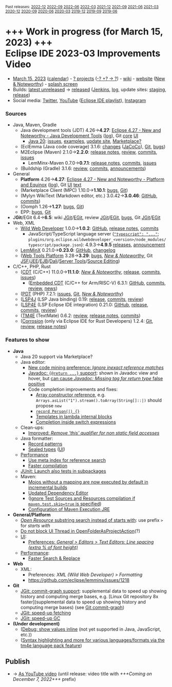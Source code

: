 <sup>Past releases:
[2022-12](https://github.com/howlger/Eclipse-IDE-improvements-videos/tree/2022-12)
[2022-09](https://github.com/howlger/Eclipse-IDE-improvements-videos/tree/2022-09)
[2022-06](https://github.com/howlger/Eclipse-IDE-improvements-videos/tree/2022-06)
[2022-03](https://github.com/howlger/Eclipse-IDE-improvements-videos/tree/2022-03)
[2021-12](https://github.com/howlger/Eclipse-IDE-improvements-videos/tree/2021-12)
[2021-09](https://github.com/howlger/Eclipse-IDE-improvements-videos/tree/2021-09)
[2021-06](https://github.com/howlger/Eclipse-IDE-improvements-videos/tree/2021-06)
[2021-03](https://github.com/howlger/Eclipse-IDE-improvements-videos/tree/2021-03)
[2020-12](https://github.com/howlger/Eclipse-IDE-improvements-videos/tree/2020-12)
[2020-09](https://github.com/howlger/Eclipse-IDE-improvements-videos/tree/2020-09)
[2020-06](https://github.com/howlger/Eclipse-IDE-improvements-videos/tree/2020-06)
[2020-03](https://github.com/howlger/Eclipse-IDE-improvements-videos/tree/2020-03)
[2019-12](https://github.com/howlger/Eclipse-IDE-improvements-videos/tree/2019-12)
[2019-09](https://github.com/howlger/Eclipse-IDE-improvements-videos/tree/2019-09)
[2019-06](https://github.com/howlger/Eclipse-IDE-improvements-videos/tree/2019-06)
</sup>

# +++ Work in progress (for March 15, 2023) +++<br>Eclipse IDE 2023-03 Improvements Video

* [March 15, 2023](https://calendar.google.com/calendar/event?eid=Mjcwc2Y1b2xubm85N3FoZjR1M2o5anI2NnYgZ2NoczdubTRudnBtODM3NDY5ZGRqOXRqbGtAZw&ctz=Europe/Berlin) ([calendar](https://calendar.google.com/calendar/embed?src=gchs7nm4nvpm837469ddj9tjlk@group.calendar.google.com&ctz=Europe/Berlin)) - [? projects](https://projects.eclipse.org/releases/2023-03) ([-? +? → ?](projects_diff.txt)) - [wiki](https://wiki.eclipse.org/Category:SimRel-2023-03) - [website](https://eclipse.org/eclipseide/2022-12) ([New & Noteworthy](https://eclipse.org/eclipseide/2023-03/noteworthy)) - [splash screen](https://bugs.eclipse.org/bugs/show_bug.cgi?id=575781)
* Builds: [latest unreleased](https://download.eclipse.org/technology/epp/staging/) → [released](https://download.eclipse.org/technology/epp/downloads/release/2023-03/) ([Jenkins](https://ci.eclipse.org/packaging/job/simrel.epp-tycho-build), [log](https://git.eclipse.org/c/simrel/org.eclipse.simrel.build.git/log/), update sites: [staging](https://download.eclipse.org/staging/2023-03), [release](http://download.eclipse.org/releases/2022-12))
* Social media: [Twitter](http://twitter.com/EclipseJavaIDE), [YouTube](https://www.youtube.com/user/EclipseFdn) ([Eclipse IDE playlist](https://www.youtube.com/playlist?list=PLy7t4z5SYNaSNjL60ofpwVhfA7mOF3Pgk)), [Instagram](https://www.instagram.com/eclipsejavaide)


### Sources

* Java, Maven, Gradle
    * Java development tools (JDT) 4.26→**4.27**: [Eclipse 4.27 - New and Noteworthy - Java Development Tools](https://www.eclipse.org/eclipse/news/4.27/jdt.php) ([log](https://github.com/eclipse-platform/www.eclipse.org-eclipse-news/commits/master/4.27/jdt.html)), Git [core](https://github.com/eclipse-jdt/eclipse.jdt.core/commits/master) [UI](https://github.com/eclipse-jdt/eclipse.jdt.ui/commits/master)
        * [Java 20](https://jdk.java.net/20/): [issues](https://github.com/eclipse-jdt/eclipse.jdt.core/milestone/20?closed=1), [examples](https://wiki.eclipse.org/Java20/Examples), [update site](https://download.eclipse.org/eclipse/updates/4.27-P-builds/P20230202-0830/), [Marketplace?](https://marketplace.eclipse.org/search/site/Java%252020)
    * (EclEmma (Java code coverage) 3.1.6: [changes](https://www.eclemma.org/changes.html) ([JaCoCo](https://www.jacoco.org/jacoco/trunk/doc/changes.html)), [Git](https://github.com/eclipse/eclemma/commits/master), [bugs](https://bugs.eclipse.org/bugs/buglist.cgi?product=Eclemma&query_format=advanced&order=changeddate%20DESC))
    * M2Eclipse (Maven) 2.1.0→**2.2.0**: [release notes](https://github.com/eclipse-m2e/m2e-core/blob/master/RELEASE_NOTES.md#220), [review](https://projects.eclipse.org/projects/technology.m2e/reviews/2.2.0-release-review), [commits](https://github.com/eclipse-m2e/m2e-core/compare/2.1.0...2.2.0), [issues](https://github.com/eclipse-m2e/m2e-core/issues?q=is%3Aissue+sort%3Aupdated-desc+is%3Aclosed)
        * LemMinx-Maven 0.7.0→**0.7.1**: [release notes](https://github.com/eclipse/lemminx-maven/releases/tag/0.7.0), [commits](https://github.com/eclipse/lemminx-maven/compare/0.7.0...0.7.1), [issues](https://github.com/eclipse/lemminx-maven/issues?q=is%3Aissue+sort%3Aupdated-desc+is%3Aclosed)
    * (Buildship (Gradle) 3.1.6: [review](https://projects.eclipse.org/projects/tools.buildship/releases/3.1.6), [commits](https://github.com/eclipse/buildship/commits/master), [announcements](https://discuss.gradle.org/tag/buildship-release))
* General
    * **Platform** 4.26→**4.27**: [Eclipse 4.27 - New and Noteworthy - Platform and Equinox](https://www.eclipse.org/eclipse/news/4.27/platform.php) ([log](https://github.com/eclipse-platform/www.eclipse.org-eclipse-news/commits/master/4.27/platform.html)), Git [UI](https://github.com/eclipse-platform/eclipse.platform.ui/commits/master) [text](https://github.com/eclipse-platform/eclipse.platform.text/commits/master)
    * (Marketplace Client (MPC) 1.10.0→**1.10.1**: [bugs](https://bugs.eclipse.org/bugs/buglist.cgi?product=MPC&query_format=advanced&order=changeddate%20DESC), [Git](https://git.eclipse.org/c/mpc/org.eclipse.epp.mpc.git/log/))
    * (Mylyn WikiText (Markdown editor, etc.) 3.0.42→**3.0.46**: [GitHub](https://github.com/eclipse-mylyn/org.eclipse.mylyn.docs), [commits](https://github.com/eclipse-mylyn/org.eclipse.mylyn.docs/compare/wikitext.core-3.0.44...wikitext.core-3.0.46))
    * (Oomph 1.26→**1.27**: [bugs](https://bugs.eclipse.org/bugs/buglist.cgi?product=Oomph&query_format=advanced&order=changeddate%20DESC), [Git](https://git.eclipse.org/c/oomph/org.eclipse.oomph.git/log/))
    * EPP: [bugs](https://bugs.eclipse.org/bugs/buglist.cgi?product=EPP&query_format=advanced&order=changeddate%20DESC), [Git](https://git.eclipse.org/c/epp/org.eclipse.epp.packages.git/log/)
* J**Git**/EGit 6.4→**6.5**: wiki [JGit](https://wiki.eclipse.org/JGit/New_and_Noteworthy/6.5)/[EGit](https://wiki.eclipse.org/EGit/New_and_Noteworthy/6.5), review [JGit](https://projects.eclipse.org/projects/technology.jgit/reviews/6.5.0-release-review)/[EGit](https://projects.eclipse.org/projects/technology.egit/reviews/6.5.0-release-review), [bugs](https://bugs.eclipse.org/bugs/buglist.cgi?product=EGit&product=JGit&query_format=advanced&order=changeddate%20DESC), Git [JGit](https://git.eclipse.org/c/jgit/jgit.git/log/)/[EGit](https://git.eclipse.org/c/egit/egit.git/log/)
* Web, XML
    * [Wild Web Developer](https://projects.eclipse.org/projects/tools.wildwebdeveloper) 1.0.0→**1.0.2**: [GitHub](https://github.com/eclipse/wildwebdeveloper), [release notes](https://github.com/eclipse/wildwebdeveloper/blob/master/RELEASE_NOTES.md#102), [commits](https://github.com/eclipse/wildwebdeveloper/compare/1.0.0...1.0.2)
        * JavaScript/TypeScript language server ([`"typescript": "..."`](https://github.com/eclipse/wildwebdeveloper/blob/master/org.eclipse.wildwebdeveloper/package.json#L5); `plugins/org.eclipse.wildwebdeveloper_<version>/node_modules/typescript/package.json`): 4.9.3→**4.9.5** [releases](https://github.com/microsoft/TypeScript/releases), [announcement](https://devblogs.microsoft.com/typescript/announcing-typescript-4-9)
    * [LemMinX](https://projects.eclipse.org/projects/technology.lemminx) 0.21.0→**0.23.0**: [GitHub](https://github.com/eclipse/lemminx), [changelog](https://github.com/eclipse/lemminx/blob/main/CHANGELOG.md#0230-december-14-2022)
    * ([Web Tools Platform](https://projects.eclipse.org/projects/webtools) 3.28→**3.29**: [bugs](https://bugs.eclipse.org/bugs/report.cgi?x_axis_field=bug_status&y_axis_field=product&query_format=report-table&classification=WebTools&target_milestone=3.29&format=table&action=wrap), [_New & Noteworthy_](https://www.eclipse.org/webtools/releases/3.29/NewAndNoteworthy/), Git [JSF](https://git.eclipse.org/c/jsf/webtools.jsf.git/log/)/[JEE](https://git.eclipse.org/c/jeetools/webtools.javaee.git/log/)/[EJB](https://git.eclipse.org/c/jeetools/webtools.ejb.git/log/)/[Dali](https://git.eclipse.org/c/dali/webtools.dali.git/log/)/[Server Tools](https://git.eclipse.org/c/servertools/webtools.servertools.git/log/)/[Source Editing](https://git.eclipse.org/c/sourceediting/webtools.sourceediting.git/log/))
* C/C++, PHP, Rust
    * ([CDT](https://projects.eclipse.org/projects/tools.cdt) (C/C++) 11.0.0→**11.1.0**: [_New & Noteworthy_](https://github.com/eclipse-cdt/cdt/blob/main/NewAndNoteworthy/CDT-11.1.md), [release](https://github.com/eclipse-cdt/cdt/releases/tag/CDT_11_1_0), [commits](https://github.com/eclipse-cdt/cdt/compare/CDT_11_0_0...CDT_11_1_0), [issues](https://github.com/eclipse-cdt/cdt/issues?q=is%3Aissue+sort%3Aupdated-desc))
        * ([Embedded CDT](https://projects.eclipse.org/projects/iot.embed-cdt) (C/C++ for Arm/RISC-V) 6.3.1: [GitHub](https://github.com/eclipse-embed-cdt/eclipse-plugins), [commits](https://github.com/eclipse-embed-cdt/eclipse-plugins/compare/v6.3.0...v6.3.1), [review](https://projects.eclipse.org/projects/iot.embed-cdt/reviews/6.3.1-release-review), [news](https://eclipse-embed-cdt.github.io/news/))
    * ([PDT](https://projects.eclipse.org/projects/tools.pdt) (PHP) 7.2.1: [issues](https://github.com/eclipse/pdt/issues?q=is%3Aissue+sort%3Aupdated-asc), [Git](https://github.com/eclipse/pdt/commits/master), [_New & Noteworthy_](https://wiki.eclipse.org/PDT/NewIn72))
    * ([LSP4J](https://projects.eclipse.org/projects/technology.lsp4j) (LSP Java binding) 0.19: [release](https://github.com/eclipse/lsp4j/releases/tag/v0.19.0), [commits](https://github.com/eclipse/lsp4j/compare/v0.15.0...v0.19.0), [review](https://projects.eclipse.org/projects/technology.lsp4j))
    * ([LSP4E](https://projects.eclipse.org/projects/technology.lsp4e) (LSP Eclipse IDE integration) 0.21.0: [GitHub](https://github.com/eclipse/lsp4e), [release](https://github.com/eclipse/lsp4e/releases/tag/0.21.0), [commits](https://github.com/eclipse/lsp4e/compare/0.20.5...0.21.0), [review](https://projects.eclipse.org/projects/technology.lsp4e/releases/0.21.0))
    * ([TM4E](https://projects.eclipse.org/projects/technology.tm4e) (TextMate) 0.6.2: [review](https://projects.eclipse.org/projects/technology.tm4e/reviews/0.6.2-release-review), [release notes](https://github.com/eclipse/tm4e/blob/master/RELEASE_NOTES.md#062), [commits](https://github.com/eclipse/tm4e/compare/0.6.0...0.6.2))
    * ([Corrosion](https://github.com/eclipse/corrosion) (only via Eclipse IDE for Rust Developers) 1.2.4: [Git](https://github.com/eclipse/corrosion/commits/master), [review](https://projects.eclipse.org/projects/tools.corrosion/reviews/1.2.4-release-review), [release notes](https://github.com/eclipse/corrosion/blob/master/RELEASE_NOTES.md))


### Features to show

* **Java<!-- [📽️](https://youtu.be/jJau4kUoLrA?t=16s)-->**
    * Java 20 support via Marketplace?
    * Java editor:
        * [New code mining preference: _Ignore inexact reference matches_](https://www.eclipse.org/eclipse/news/4.27/jdt.php#new-code-mining-preference)
        * [Javadoc: `{@return ...}` support](https://www.eclipse.org/eclipse/news/4.27/jdt.php#javadoc-inline-return): shown in Javadoc view and hover, but [can cause _Javadoc: Missing tag for return type_ false positive](https://github.com/eclipse-jdt/eclipse.jdt.core/issues/795)
        * Code completion improvements and fixes:
            * [Array constructor reference](https://github.com/eclipse-jdt/eclipse.jdt.core/issues/583), e.g. `Arrays.asList("1").stream().toArray(String[]::|)` should propose `new`
            * [`record Person(|) {}`](https://github.com/eclipse-jdt/eclipse.jdt.core/issues/667)
            * [Templates in lambda internal blocks](https://github.com/eclipse-jdt/eclipse.jdt.core/pull/651)
            * [Completion inside switch expressions](https://github.com/eclipse-jdt/eclipse.jdt.core/issues/708)
    * Clean-ups:
        * [Improved: _Remove 'this' qualifier for non static field accesses_](https://github.com/eclipse-jdt/eclipse.jdt.ui/issues/411)
    * Java formatter:
        * [Record patterns](https://github.com/eclipse-jdt/eclipse.jdt.core/issues/264)
        * [Sealed types](https://github.com/eclipse-jdt/eclipse.jdt.core/commit/7f2b6b230ae5f09345d2f0ebbddae00d9a72b9fe) ([UI](https://github.com/eclipse-jdt/eclipse.jdt.ui/commit/3adb1da52d57c2aa2e1a1edcfcf29640c3dd4ce3))
    * [Performance](https://github.com/search?utf8=%E2%9C%93&q=performance+OR+speed+OR+faster+org%3Aeclipse-jdt+committer-date%3A2022-12-05..2023-03-10&s=committer-date&o=desc&type=Commits)
        * [Use meta index for reference search](https://github.com/eclipse-jdt/eclipse.jdt.core/pull/532)
        * [Faster compilation](https://github.com/eclipse-jdt/eclipse.jdt.core/issues/549)
    * [JUnit: Launch also tests in subpackages](https://www.eclipse.org/eclipse/news/4.27/jdt.php#junit-subpackage-support)
    * Maven<!-- [📽️](https://youtu.be/jJau4kUoLrA?t=218s)-->:
        * [Mojos without a mapping are now executed by default in incremental builds](https://github.com/eclipse-m2e/m2e-core/blob/master/RELEASE_NOTES.md#mojos-without-a-mapping-are-now-executed-by-default-in-incremental-builds)
        * [Updated Dependency Editor](https://github.com/eclipse-m2e/m2e-core/blob/master/RELEASE_NOTES.md#updated-dependency-editor)
        * ([Ignore Test Sources and Resources compilation if `maven.test.skip=true` is specified](https://github.com/eclipse-m2e/m2e-core/blob/master/RELEASE_NOTES.md#ignore-test-sources-and-resources-compilation-if-maventestskiptrue-is-specified))
        * [Configuration of Maven Execution JRE](https://github.com/eclipse-m2e/m2e-core/blob/master/RELEASE_NOTES.md#configuration-of-maven-execution-jre)
* **General/Platform<!-- [📽️](https://youtu.be/jJau4kUoLrA?t=000s)-->**
    * [_Open Resource_ substring search instead of starts with](https://www.eclipse.org/eclipse/news/4.27/platform.php#open-resource-new-search-behavior): use prefix `>` for _starts with_
    * [Do not block UI Thread in OpenFolderAsProjectAction](https://github.com/eclipse-platform/eclipse.platform.ui/commit/6a26adf4f82cc139776be8136a91133a59e8b107)(?)
    * [UI](https://github.com/search?utf8=%E2%9C%93&q=dark+OR+light+OR+theme+OR+layout+org%3Aeclipse-platform+org%3Aeclipse-jdt+committer-date%3A2022-12-05..2023-03-10&s=committer-date&type=Commits):
        * [Preferences: _General > Editors > Text Editors: Line spacing (extra % of font height)_](https://github.com/eclipse-platform/eclipse.platform.text/issues/98)
    * [Performance](https://github.com/search?utf8=%E2%9C%93&q=performance+OR+speed+OR+fast+OR+faster+OR+slow+org%3Aeclipse-platform+committer-date%3A2022-12-05..2023-03-10&s=committer-date&o=desc&type=Commits):
        * [Faster Search & Replace](https://github.com/eclipse-platform/eclipse.platform.text/commit/8775ea8bd9a6d683d596da5d8d6c89bfd29e8406)
* **Web<!-- [📽️](https://youtu.be/jJau4kUoLrA?t=302s)-->**
    * XML:
        * Preferences: _XML (Wild Web Developer) > Formatting_
        * https://github.com/eclipse/lemminx/issues/1218
* **Git<!-- [📽️](https://youtu.be/jJau4kUoLrA?t=588s)-->**
    * [JGit: commit-graph support](https://bugs.eclipse.org/bugs/show_bug.cgi?id=574368): supplemental data to speed up showing history and computing merge bases, e.g. [Linux Git repository 8x faster](supplemental data to speed up showing history and computing merge bases) (see [Git commit-graph](https://git-scm.com/docs/commit-graph))
    * [JGit: speed-up fetching](https://git.eclipse.org/c/jgit/jgit.git/commit/?id=21e902dd7fa4ff53dc35fd7c48f8b5edc52f8eea)
    * [JGit: speed-up GC](https://git.eclipse.org/c/jgit/jgit.git/commit/?id=cd3fc7a2995c06cf2425f51758094e039c938559)
* **(Under development)**
    * ([Debug: show values inline](https://www.eclipse.org/eclipse/news/4.23/platform.php#inline-debug-values) (not yet supported in Java, JavaScript, etc.))
    * ([Syntax highlighting and more for various languages/formats via the tm4e language pack feature](https://github.com/eclipse/tm4e/pull/374))

## Publish
* → [As YouTube video](https://www.youtube.com/playlist?list=PLnh_8hTD4yvnhXSttuewEKgKkmlIj_ND-) (until release: video title with _+++Coming on December 7, 2022+++_ prefix)
